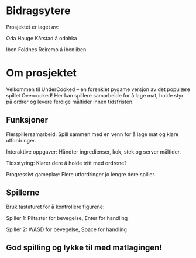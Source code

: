 # Bidragsytere 
Prosjektet er laget av: 

Oda Hauge Kårstad á odahka

Iben Foldnes Reiremo á ibenliben 

# Om prosjektet
Velkommen til UnderCooked – en forenklet pygame versjon av det populære spillet Overcooked! Her kan spillere samarbeide for å lage mat, holde styr på ordrer og levere ferdige måltider innen tidsfristen.


## Funksjoner
Flerspillersamarbeid: Spill sammen med en venn for å lage mat og klare utfordringer.

Interaktive oppgaver: Håndter ingredienser, kok, stek og server måltider.

Tidsstyring: Klarer dere å holde tritt med ordrene?

Progressivt gameplay: Flere utfordringer jo lengre dere spiller.

## Spillerne
Bruk tastaturet for å kontrollere figurene:

Spiller 1: Piltaster for bevegelse, Enter for handling

Spiller 2: WASD for bevegelse, Space for handling

## God spilling og lykke til med matlagingen!
